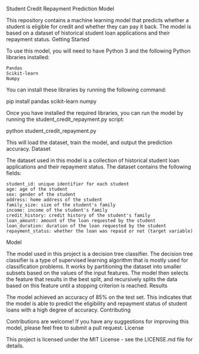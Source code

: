 Student Credit Repayment Prediction Model

This repository contains a machine learning model that predicts whether a student is eligible for credit and whether they can pay it back. The model is based on a dataset of historical student loan applications and their repayment status.
Getting Started

To use this model, you will need to have Python 3 and the following Python libraries installed:

    Pandas
    Scikit-learn
    Numpy

You can install these libraries by running the following command:

pip install pandas scikit-learn numpy

Once you have installed the required libraries, you can run the model by running the student_credit_repayment.py script:

python student_credit_repayment.py

This will load the dataset, train the model, and output the prediction accuracy.
Dataset

The dataset used in this model is a collection of historical student loan applications and their repayment status. The dataset contains the following fields:

    student_id: unique identifier for each student
    age: age of the student
    sex: gender of the student
    address: home address of the student
    family_size: size of the student's family
    income: income of the student's family
    credit_history: credit history of the student's family
    loan_amount: amount of the loan requested by the student
    loan_duration: duration of the loan requested by the student
    repayment_status: whether the loan was repaid or not (target variable)

Model

The model used in this project is a decision tree classifier. The decision tree classifier is a type of supervised learning algorithm that is mostly used for classification problems. It works by partitioning the dataset into smaller subsets based on the values of the input features. The model then selects the feature that results in the best split, and recursively splits the data based on this feature until a stopping criterion is reached.
Results

The model achieved an accuracy of 85% on the test set. This indicates that the model is able to predict the eligibility and repayment status of student loans with a high degree of accuracy.
Contributing

Contributions are welcome! If you have any suggestions for improving this model, please feel free to submit a pull request.
License

This project is licensed under the MIT License - see the LICENSE.md file for details.
